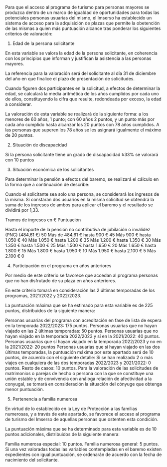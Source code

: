 Para que el acceso al programa de turismo para personas mayores se produzca dentro de un marco de igualdad de oportunidades para todas las potenciales personas usuarias del mismo, el Imserso ha establecido un sistema de acceso para la adquisición de plazas que permite la obetención de las mismas a quien más puntuación alcance tras ponderar los siguientes criterios de valoración:

1. Edad de la persona solicitante

En esta variable se valora la edad de la persona solicitante, en coherencia con los principios que informan y justifican la asistencia a las personas mayores.

La referencia para la valoración será del solicitante al día 31 de diciembre del año en que finalice el plazo de presentación de solicitudes.

Cuando figuren dos participantes en la solicitud, a efectos de determinar la edad, se calculará la media aritmética de los años cumplidos por cada uno de ellos, constituyendo la cifra que resulte, redondeada por exceso, la edad a considerar.

La valoración de esta variable se realizará de la siguiente forma: a los menores de 60 años, 1 punto; con 60 años 2 puntos, y un punto más por cada año cumplido hasta alcanzar los 20 puntos con 78 años cumplidos. A las personas que superen los 78 años se les asignará igualmente el máximo de 20 puntos.

2. Situación de discapacidad

Si la persona solicitante tiene un grado de discapacidad ≥33% se valorará con 10 puntos

3. Situación económica de los solicitantes

Para determinar la pensión a efectos del baremo, se realizará el cálculo en la forma que a continuación de describe:

Cuando el solicitante sea solo una persona, se considerará los ingresos de la misma. Si constaran dos usuarios en la misma solicitud se obtendrá la suma de los ingresos de ambos para aplicar el baremo y el resultado se dividirá por 1,33.
 
Tramos de ingresos en €	Puntuación

Hasta el importe de la pensión no contributiva de jubilación o invalidez (PNC) (484,61 €)	50
Más de 484,61 € hasta 900 €	45
Más 900 € hasta 1.050 €	40
Más 1.050 € hasta 1.200 €	35
Más 1.200 € hasta 1.350 €	30
Más 1.350 € hasta 1.500 €	25
Más 1.500 € hasta 1.650 €	20
Más 1.650 € hasta 1.800 €	15
Más 1.800 € hasta 1.950 €	10
Más 1.950 € hasta 2.100 €	5
Más 2.100 €	0

4. Participación en el programa en años anteriores

Por medio de este criterio se favorece que accedan al programa personas que no han disfrutado de su plaza en años anteriores.

En este criterio tomará en consideración las 2 últimas temporadas de los programas, 2021/2022 y 2022/2023.

La puntuación máxima que se ha estimado para esta variable es de 225 puntos, distribuidos de la siguiente manera:

Personas usuarias del programa con acreditación en fase de lista de espera en la temporada 2022/2023: 175 puntos.
Personas usuarias que no hayan viajado en las 2 últimas temporadas: 50 puntos.
Personas usuarias que no hayan viajado en la temporada 2022/2023 y sí en la 2021/2022: 40 puntos.
Personas usuarias que sí hayan viajado en la temporada 2022/2023 y no en la 2021/2022: 20 puntos
Personas usuarias que sí hayan viajado en las dos últimas temporadas, la puntuación máxima por este apartado será de 10 puntos, de acuerdo con el siguiente detalle:
Si se han realizado 2 o más viajes en cualquiera de las dos temporadas 2022/2023 y 2021/2022: 0 puntos.
Resto de casos: 10 puntos.
Para la valoración de las solicitudes de matrimonios o parejas de hecho o persona con la que se constituye una unión estable y de convivencia con análoga relación de afectividad a la conyugal, se tomará en consideración la situación del cónyuge que obtenga menor puntuación.

5. Pertenencia a familia numerosa

En virtud de lo establecido en la Ley de Protección a las familias numerosas, y a través de este apartado, se favorece el acceso al programa de turismo del Imserso de aquellas personas que ostenten esta condición.

La puntuación máxima que se ha determinado para esta variable es de 10 puntos adicionales, distribuidos de la siguiente manera:

Familia numerosa especial: 10 puntos.
Familia numerosa general: 5 puntos.
Si una vez valoradas todas las variables contempladas en el baremo existen expedientes con igual puntuación, se ordenarán de acuerdo con la fecha de nacimiento del solicitante.